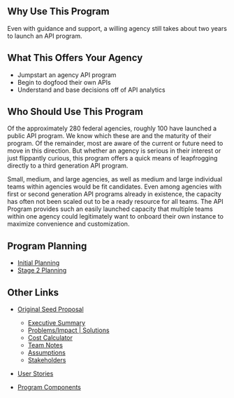## Why Use This Program 
Even with guidance and support, a willing agency still takes about two years to launch an API program.  

## What This Offers Your Agency
* Jumpstart an agency API program 
* Begin to dogfood their own APIs 
* Understand and base decisions off of API analytics 
  
## Who Should Use This Program 

Of the approximately 280 federal agencies, roughly 100 have launched a public API program.   We know which these are and the maturity of their program.  Of the remainder, most are aware of the current or future need to move in this direction.  But whether an agency is serious in their interest or just flippantly curious, this program offers a quick means of leapfrogging directly to a third generation API program.  

Small, medium, and large agencies, as well as medium and large individual teams within agencies would be fit candidates.  Even among agencies with first or second generation API programs already in existence, the capacity has often not been scaled out to be a ready resource for all teams.  The API Program provides such an easily launched capacity that multiple teams within one agency could legitimately want to onboard their own instance to maximize convenience and customization.   

## Program Planning
* [Initial Planning](https://github.com/18F/api-program/milestones/Initial%20Program%20Planning)
* [Stage 2 Planning](https://github.com/18F/api-program/milestones/Stage%202%20Planning)

## Other Links
* [Original Seed Proposal](https://github.com/18F/api-program/blob/gh-pages/proposal/seed-proposal.md)
  * [Executive Summary](https://github.com/18F/api-program/blob/gh-pages/proposal/executive-summary.md)
  * [Problems/Impact | Solutions](https://github.com/18F/api-program/blob/gh-pages/proposal/problems.md)
  * [Cost Calculator](https://docs.google.com/a/gsa.gov/spreadsheets/d/1Ik8Xxm7G6ZSWmTxGK_DD_ghFCOl1iBZZAtvEEmYWyxI/edit#gid=0)
  * [Team Notes](https://github.com/18F/api-program/blob/gh-pages/proposal/team.md)
  * [Assumptions](https://github.com/18F/api-program/blob/gh-pages/proposal/assumptions.md)
  * [Stakeholders](https://github.com/18F/API-Program/blob/master/stakeholders.md)  




* [User Stories](https://github.com/18F/API-Program/blob/master/user-story.md)  
* [Program Components](https://github.com/18F/API-Program/blob/master/program-components.md)  

